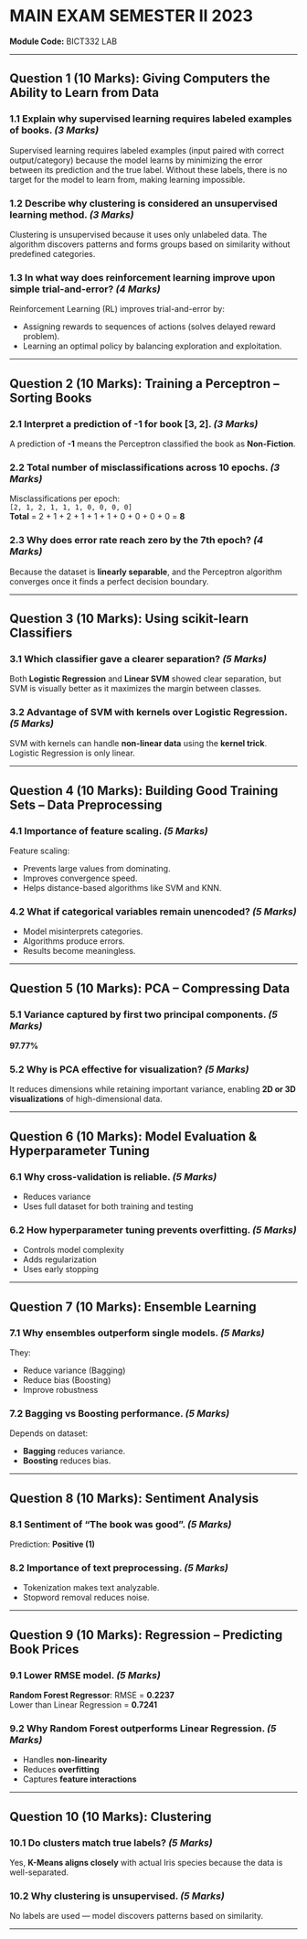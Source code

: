 # MAIN EXAM SEMESTER II 2023  
**Module Code:** BICT332 LAB  

---

## Question 1 (10 Marks): Giving Computers the Ability to Learn from Data

### 1.1 Explain why supervised learning requires labeled examples of books. *(3 Marks)*  
Supervised learning requires labeled examples (input paired with correct output/category) because the model learns by minimizing the error between its prediction and the true label. Without these labels, there is no target for the model to learn from, making learning impossible.

### 1.2 Describe why clustering is considered an unsupervised learning method. *(3 Marks)*  
Clustering is unsupervised because it uses only unlabeled data. The algorithm discovers patterns and forms groups based on similarity without predefined categories.

### 1.3 In what way does reinforcement learning improve upon simple trial-and-error? *(4 Marks)*  
Reinforcement Learning (RL) improves trial-and-error by:
- Assigning rewards to sequences of actions (solves delayed reward problem).
- Learning an optimal policy by balancing exploration and exploitation.

---

## Question 2 (10 Marks): Training a Perceptron – Sorting Books

### 2.1 Interpret a prediction of -1 for book [3, 2]. *(3 Marks)*  
A prediction of **-1** means the Perceptron classified the book as **Non-Fiction**.

### 2.2 Total number of misclassifications across 10 epochs. *(3 Marks)*  
Misclassifications per epoch:  
`[2, 1, 2, 1, 1, 1, 0, 0, 0, 0]`  
**Total** = 2 + 1 + 2 + 1 + 1 + 1 + 0 + 0 + 0 + 0 = **8**

### 2.3 Why does error rate reach zero by the 7th epoch? *(4 Marks)*  
Because the dataset is **linearly separable**, and the Perceptron algorithm converges once it finds a perfect decision boundary.

---

## Question 3 (10 Marks): Using scikit-learn Classifiers

### 3.1 Which classifier gave a clearer separation? *(5 Marks)*  
Both **Logistic Regression** and **Linear SVM** showed clear separation, but SVM is visually better as it maximizes the margin between classes.

### 3.2 Advantage of SVM with kernels over Logistic Regression. *(5 Marks)*  
SVM with kernels can handle **non-linear data** using the **kernel trick**. Logistic Regression is only linear.

---

## Question 4 (10 Marks): Building Good Training Sets – Data Preprocessing

### 4.1 Importance of feature scaling. *(5 Marks)*  
Feature scaling:
- Prevents large values from dominating.
- Improves convergence speed.
- Helps distance-based algorithms like SVM and KNN.

### 4.2 What if categorical variables remain unencoded? *(5 Marks)*  
- Model misinterprets categories.
- Algorithms produce errors.
- Results become meaningless.

---

## Question 5 (10 Marks): PCA – Compressing Data

### 5.1 Variance captured by first two principal components. *(5 Marks)*  
**97.77%**

### 5.2 Why is PCA effective for visualization? *(5 Marks)*  
It reduces dimensions while retaining important variance, enabling **2D or 3D visualizations** of high-dimensional data.

---

## Question 6 (10 Marks): Model Evaluation & Hyperparameter Tuning

### 6.1 Why cross-validation is reliable. *(5 Marks)*  
- Reduces variance  
- Uses full dataset for both training and testing

### 6.2 How hyperparameter tuning prevents overfitting. *(5 Marks)*  
- Controls model complexity  
- Adds regularization  
- Uses early stopping

---

## Question 7 (10 Marks): Ensemble Learning

### 7.1 Why ensembles outperform single models. *(5 Marks)*  
They:
- Reduce variance (Bagging)
- Reduce bias (Boosting)
- Improve robustness

### 7.2 Bagging vs Boosting performance. *(5 Marks)*  
Depends on dataset:
- **Bagging** reduces variance.
- **Boosting** reduces bias.

---

## Question 8 (10 Marks): Sentiment Analysis

### 8.1 Sentiment of “The book was good”. *(5 Marks)*  
Prediction: **Positive (1)**

### 8.2 Importance of text preprocessing. *(5 Marks)*  
- Tokenization makes text analyzable.
- Stopword removal reduces noise.

---

## Question 9 (10 Marks): Regression – Predicting Book Prices

### 9.1 Lower RMSE model. *(5 Marks)*  
**Random Forest Regressor**: RMSE = **0.2237**  
Lower than Linear Regression = **0.7241**

### 9.2 Why Random Forest outperforms Linear Regression. *(5 Marks)*  
- Handles **non-linearity**
- Reduces **overfitting**
- Captures **feature interactions**

---

## Question 10 (10 Marks): Clustering

### 10.1 Do clusters match true labels? *(5 Marks)*  
Yes, **K-Means aligns closely** with actual Iris species because the data is well-separated.

### 10.2 Why clustering is unsupervised. *(5 Marks)*  
No labels are used — model discovers patterns based on similarity.

---
